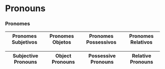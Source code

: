 # Pronouns
  ### Pronomes


| Pronomes Subjetivos | Pronomes Objetos | Pronomes Possessivos | Pronomes Relativos |
|---------------------|------------------|----------------------|--------------------|

| Subjective Pronouns | Object Pronouns | Possessive Pronouns | Relative Pronouns |
|---------------------|-----------------|---------------------|-------------------|
